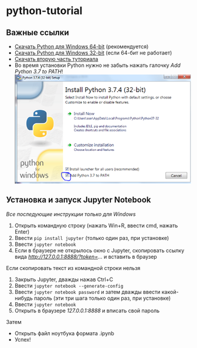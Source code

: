 # python-tutorial

## Важные ссылки

* [Скачать Python для Windows 64-bit](https://www.python.org/ftp/python/3.7.4/python-3.7.4-amd64.exe) (рекомендуется)
* [Скачать Python для Windows 32-bit](https://www.python.org/ftp/python/3.7.4/python-3.7.4.exe) (если 64-бит не работает)
* [Скачать вторую часть туториала](https://github.com/deker104/python-tutorial/releases/download/v1.1/release-v1.1.zip)
* Во время установки Python нужно не забыть нажать галочку *Add Python 3.7 to PATH*!
![](images/e156916ffc6a9da0.png)

## Установка и запуск Jupyter Notebook

*Все последующие инструкции только для Windows*

1. Открыть командную строку (нажать Win+R, ввести cmd, нажать Enter)
2. Ввести `pip install jupyter` (только один раз, при установке)
3. Ввести `jupyter notebook`
4. Если в браузере не открылось окно с Jupyter, скопировать ссылку вида *http://127.0.0.1:8888/?token=...* и вставить в браузер

Если скопировать текст из командной строки нельзя
1. Закрыть Jupyter, дважды нажав Ctrl+C
2. Ввести `jupyter notebook --generate-config`
3. Ввести `jupyter notebook password` и затем дважды ввести какой-нибудь пароль (эти три шага только один раз, при установке)
4. Ввести `jupyter notebook`
6. Открыть в браузере *127.0.0.1:8888* и вписать свой пароль

Затем
* Открыть файл ноутбука формата .ipynb
* Успех!